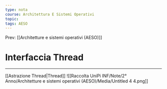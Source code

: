 ```yaml
---
type: nota
course: Architettura E Sistemi Operativi
topic: 
tags: AESO
---
```


Prev: [[Architetture e sistemi operativi (AESO)]]

# Interfaccia Thread
---
[[Astrazione Thread|Thread]]
![[Raccolta UniPi INF/Note/2° Anno/Architetture e sistemi operativi (AESO)/Media/Untitled 4 4.png]]
